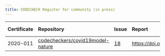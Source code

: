 ```yaml
---
title: CODECHECK Register for community (in press)
---
```



|Certificate |Repository                       |Issue |Report                                 |Check date |
|:-------|:--------------------------------|:---|:--------------------------|:----------|
|2020-011    |[codecheckers/covid19model-nature](https://github.com/codecheckers/covid19model-nature)|[18](https://github.com/codecheckers/register/issues/18)|https://doi.org/10.5281/zenodo.3893138 |2020-06-13 |
